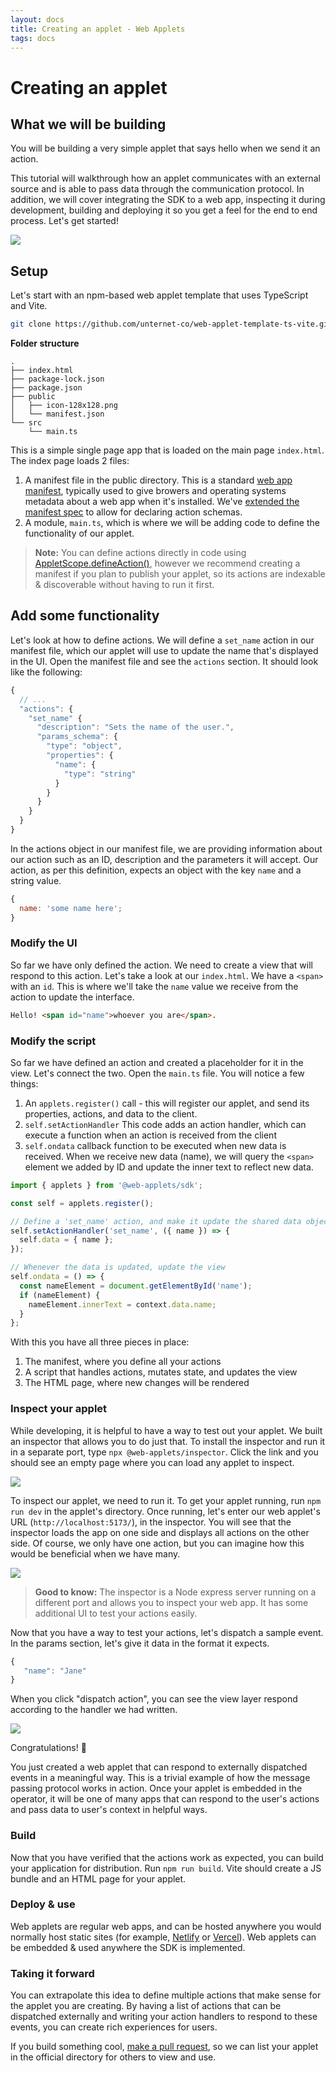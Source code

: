 ```yaml
---
layout: docs
title: Creating an applet - Web Applets
tags: docs
---
```


# Creating an applet

## What we will be building

You will be building a very simple applet that says hello when we send it an action.

This tutorial will walkthrough how an applet communicates with an external source and is able to pass data through the communication protocol. In addition, we will cover integrating the SDK to a web app, inspecting it during development, building and deploying it so you get a feel for the end to end process. Let's get started!

![](/assets/docs/run-your-applet.png)

## Setup

Let's start with an npm-based web applet template that uses TypeScript and Vite.

```bash
git clone https://github.com/unternet-co/web-applet-template-ts-vite.git
```

**Folder structure**

```
.
├── index.html
├── package-lock.json
├── package.json
├── public
│   ├── icon-128x128.png
│   └── manifest.json
└── src
    └── main.ts
```

This is a simple single page app that is loaded on the main page `index.html`. The index page loads 2 files:

1. A manifest file in the public directory. This is a standard [web app manifest](https://developer.mozilla.org/en-US/docs/Web/Manifest), typically used to give browers and operating systems metadata about a web app when it's installed. We've <a href="/docs/web-applets/reference/manifest">extended the manifest spec</a> to allow for declaring action schemas.
2. A module, `main.ts`, which is where we will be adding code to define the functionality of our applet.

> **Note:** You can define actions directly in code using <a href="/docs/web-applets/reference/applet-scope#defineAction">AppletScope.defineAction()</a>, however we recommend creating a manifest if you plan to publish your applet, so its actions are indexable &amp; discoverable without having to run it first.

## Add some functionality

Let's look at how to define actions. We will define a `set_name` action in our manifest file, which our applet will use to update the name that's displayed in the UI. Open the manifest file and see the `actions` section. It should look like the following:

```js
{
  // ...
  "actions": {
    "set_name" {
      "description": "Sets the name of the user.",
      "params_schema": {
        "type": "object",
        "properties": {
          "name": {
            "type": "string"
          }
        }
      }
    }
  }
}
```

In the actions object in our manifest file, we are providing information about our action such as an ID, description and the parameters it will accept. Our action, as per this definition, expects an object with the key `name` and a string value.

```js
{
  name: 'some name here';
}
```

### Modify the UI

So far we have only defined the action. We need to create a view that will respond to this action. Let's take a look at our `index.html`. We have a `<span>` with an `id`. This is where we'll take the `name` value we receive from the action to update the interface.

```html
Hello! <span id="name">whoever you are</span>.
```

### Modify the script

So far we have defined an action and created a placeholder for it in the view. Let's connect the two. Open the `main.ts` file. You will notice a few things:

1. An `applets.register()` call - this will register our applet, and send its properties, actions, and data to the client.
2. `self.setActionHandler` This code adds an action handler, which can execute a function when an action is received from the client
3. `self.ondata` callback function to be executed when new data is received. When we receive new data (name), we will query the `<span>` element we added by ID and update the inner text to reflect new data.

```js
import { applets } from '@web-applets/sdk';

const self = applets.register();

// Define a 'set_name' action, and make it update the shared data object with the new name
self.setActionHandler('set_name', ({ name }) => {
  self.data = { name };
});

// Whenever the data is updated, update the view
self.ondata = () => {
  const nameElement = document.getElementById('name');
  if (nameElement) {
    nameElement.innerText = context.data.name;
  }
};
```

With this you have all three pieces in place:

1. The manifest, where you define all your actions
2. A script that handles actions, mutates state, and updates the view
3. The HTML page, where new changes will be rendered

### Inspect your applet

While developing, it is helpful to have a way to test out your applet. We built an inspector that allows you to do just that. To install the inspector and run it in a separate port, type `npx @web-applets/inspector`. Click the link and you should see an empty page where you can load any applet to inspect.

![](/assets/docs/web-applets-inspector.png)

To inspect our applet, we need to run it. To get your applet running, run `npm run dev` in the applet's directory. Once running, let's enter our web applet's URL (`http://localhost:5173/`), in the inspector. You will see that the inspector loads the app on one side and displays all actions on the other side. Of course, we only have one action, but you can imagine how this would be beneficial when we have many.

![](/assets/docs/plain-inspector.png)

> **Good to know:** The inspector is a Node express server running on a different port and allows you to inspect your web app. It has some additional UI to test your actions easily.

Now that you have a way to test your actions, let's dispatch a sample event. In the params section, let's give it data in the format it expects.

```javascript
{
   "name": "Jane"
}
```

When you click "dispatch action", you can see the view layer respond according to the handler we had written.

![](/assets/docs/view-layer-responding.png)

Congratulations! 🎉

You just created a web applet that can respond to externally dispatched events in a meaningful way. This is a trivial example of how the message passing protocol works in action. Once your applet is embedded in the operator, it will be one of many apps that can respond to the user's actions and pass data to user's context in helpful ways.

### Build

Now that you have verified that the actions work as expected, you can build your application for distribution. Run `npm run build`. Vite should create a JS bundle and an HTML page for your applet.

### Deploy & use

Web applets are regular web apps, and can be hosted anywhere you would normally host static sites (for example, [Netlify](https://www.netlify.com/) or [Vercel](https://vercel.com/)). Web applets can be embedded & used anywhere the SDK is implemented.

### Taking it forward

You can extrapolate this idea to define multiple actions that make sense for the applet you are creating. By having a list of actions that can be dispatched externally and writing your action handlers to respond to these events, you can create rich experiences for users.

If you build something cool, [make a pull request](https://github.com/unternet-co/applets), so we can list your applet in the official directory for others to view and use.

